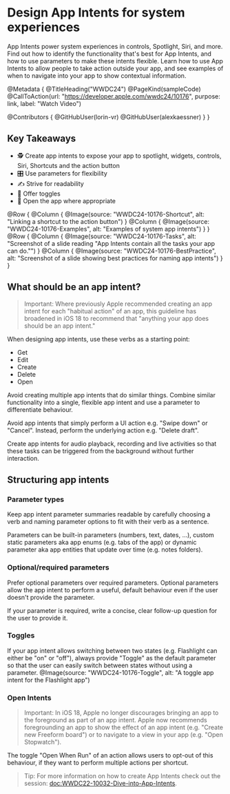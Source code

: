 # Design App Intents for system experiences

App Intents power system experiences in controls, Spotlight, Siri, and more. Find out how to identify the functionality that's best for App Intents, and how to use parameters to make these intents flexible. Learn how to use App Intents to allow people to take action outside your app, and see examples of when to navigate into your app to show contextual information.

@Metadata {
   @TitleHeading("WWDC24")
   @PageKind(sampleCode)
   @CallToAction(url: "https://developer.apple.com/wwdc24/10176", purpose: link, label: "Watch Video")

   @Contributors {
      @GitHubUser(lorin-vr)
      @GitHubUser(alexkaessner)
   }
}

## Key Takeaways

- 🕵️ Create app intents to expose your app to spotlight, widgets, controls, Siri, Shortcuts and the action button
- 🎛️ Use parameters for flexibility
- ✍️ Strive for readability
- 🔦 Offer toggles
- 👀 Open the app where appropriate

@Row {
   @Column {
      @Image(source: "WWDC24-10176-Shortcut", alt: "Linking a shortcut to the action button")
   }
   @Column {
      @Image(source: "WWDC24-10176-Examples", alt: "Examples of system app intents")
   }
}
@Row {
   @Column {
      @Image(source: "WWDC24-10176-Tasks", alt: "Screenshot of a slide reading \"App Intents contain all the tasks your app can do.\"")
   }
   @Column {
      @Image(source: "WWDC24-10176-BestPractice", alt: "Screenshot of a slide showing best practices for naming app intents")
   }
}

## What should  be an app intent?

> Important: Where previously Apple recommended creating an app intent for each "habitual action" of an app, this guideline has broadened in iOS 18 to recommend that "anything your app does should be an app intent." 

When designing app intents, use these verbs as a starting point:

- Get
- Edit
- Create
- Delete
- Open

Avoid creating multiple app intents that do similar things. Combine similar functionality into a single, flexible app intent and use a parameter to differentiate behaviour.

Avoid app intents that simply perform a UI action e.g. "Swipe down" or "Cancel". Instead, perform the underlying action e.g. "Delete draft".

Create app intents for audio playback, recording and live activities so that these tasks can be triggered from the background without further interaction.

## Structuring app intents

### Parameter types

Keep app intent parameter summaries readable by carefully choosing a verb and naming parameter options to fit with their verb as a sentence.

Parameters can be built-in parameters (numbers, text, dates, …), custom static parameters aka app enums (e.g. tabs of the app) or dynamic parameter aka app entities that update over time (e.g. notes folders).

### Optional/required parameters

Prefer optional parameters over required parameters. Optional parameters allow the app intent to perform a useful, default behaviour even if the user doesn't provide the parameter. 

If your parameter is required, write a concise, clear follow-up question for the user to provide it.

### Toggles

If your app intent allows switching between two states (e.g. Flashlight can either be "on" or "off"), always provide "Toggle" as the default parameter so that the user can easily switch between states without using a parameter.
@Image(source: "WWDC24-10176-Toggle", alt: "A toggle app intent for the Flashlight app")

### Open Intents

> Important: In iOS 18, Apple no longer discourages bringing an app to the foreground as part of an app intent. Apple now recommends foregrounding an app to show the effect of an app intent (e.g. "Create new Freeform board") or to navigate to a view in your app (e.g. "Open Stopwatch").

The toggle "Open When Run" of an action allows users to opt-out of this behaviour, if they want to perform multiple actions per shortcut.

> Tip: For more information on how to create App Intents check out the session: <doc:WWDC22-10032-Dive-into-App-Intents>.

